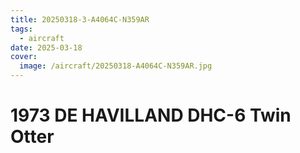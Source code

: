 ```yaml
---
title: 20250318-3-A4064C-N359AR
tags:
  - aircraft
date: 2025-03-18
cover:
  image: /aircraft/20250318-A4064C-N359AR.jpg
---
```


# 1973 DE HAVILLAND DHC-6 Twin Otter

